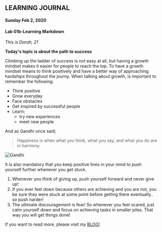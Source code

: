## LEARNING JOURNAL
#### Sunday Feb 2, 2020
#### Lab 01b-Learning Markdown

*This is Darah, 21*

**Today's topic is about the path to success**

Climbing up the ladder of success is not easy at all, but having a growth mindset makes it easier for people to reach the top. To have a growth mindset means to think positively and have a better way of approaching hardships throughout the journy.
When talking about growth, is important to remember the following:
* Think positive
* Grow everyday
* Face obstacles 
* Get inspired by successful people
* Learn;
  * try new experiences
  * meet new people


And as Gandhi once said; 
> Happiness is when what you think, what you say, and what you do are in harmony.

![Gandhi](https://www.google.com/url?sa=i&url=https%3A%2F%2Fwww.news24.com%2FSouthAfrica%2FNews%2Fcity-of-cape-town-to-push-ahead-with-gandhi-statue-proposal-despite-majority-of-public-comments-being-negative-20190926&psig=AOvVaw1MMhCBUZjiewf4pj5nfFyW&ust=1580727086620000&source=images&cd=vfe&ved=0CAIQjRxqFwoTCLDY2L_ZsucCFQAAAAAdAAAAABAD)


It is also mandatory that you keep positive lines in your mind to push yourself further whenever you get stuck.
1. Whenever you think of giving up, push yourself forward and never give up!
2. If you ever feel down because others are achieving and you are not, you be sure they were stuck at some point before getting there eventually.. so push harder!
3. The ultimate discouragement is fear! So whenever you feel scared, just calm yourself down and focus on achieving tasks in smaller piles. That way you will get things done!

 If you want to read more, please visit my [BLOG!](https://darah98.github.io/Drh-learning-journal/)

